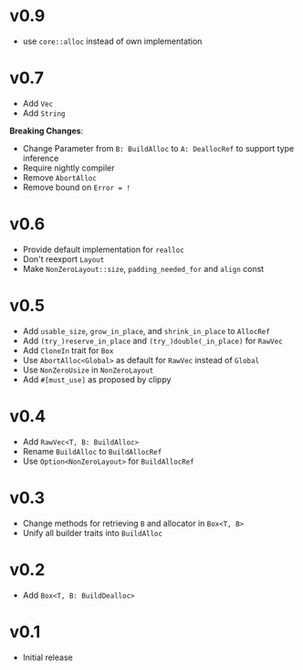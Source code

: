 # v0.9

- use `core::alloc` instead of own implementation

# v0.7

- Add `Vec`
- Add `String`

**Breaking Changes**: 

- Change Parameter from `B: BuildAlloc` to `A: DeallocRef` to support type inference
- Require nightly compiler
- Remove `AbortAlloc`
- Remove bound on `Error = !`

# v0.6

- Provide default implementation for `realloc`
- Don't reexport `Layout`
- Make `NonZeroLayout::size`, `padding_needed_for` and `align` const

# v0.5

- Add `usable_size`, `grow_in_place`, and `shrink_in_place` to `AllocRef`
- Add `(try_)reserve_in_place` and `(try_)double(_in_place)` for `RawVec`
- Add `CloneIn` trait for `Box`
- Use `AbortAlloc<Global>` as default for `RawVec` instead of `Global`
- Use `NonZeroUsize` in `NonZeroLayout`
- Add `#[must_use]` as proposed by clippy

# v0.4

- Add `RawVec<T, B: BuildAlloc>`
- Rename `BuildAlloc` to `BuildAllocRef`
- Use `Option<NonZeroLayout>` for `BuildAllocRef`

# v0.3

- Change methods for retrieving `B` and allocator in `Box<T, B>`
- Unify all builder traits into `BuildAlloc`

# v0.2

- Add `Box<T, B: BuildDealloc>`

# v0.1

- Initial release
